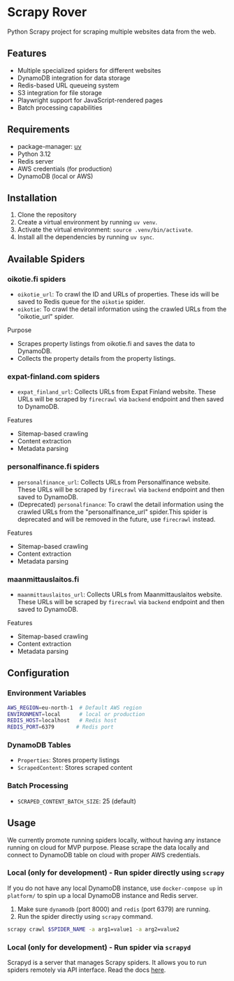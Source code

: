 # Scrapy Rover

Python Scrapy project for scraping multiple websites data from the web.

## Features

- Multiple specialized spiders for different websites
- DynamoDB integration for data storage
- Redis-based URL queueing system
- S3 integration for file storage
- Playwright support for JavaScript-rendered pages
- Batch processing capabilities

## Requirements

- package-manager: [uv](https://docs.astral.sh/uv/getting-started/installation/)
- Python 3.12
- Redis server
- AWS credentials (for production)
- DynamoDB (local or AWS)

## Installation

1. Clone the repository
2. Create a virtual environment by running `uv venv`.
3. Activate the virtual environment: `source .venv/bin/activate`.
4. Install all the dependencies by running `uv sync`.

## Available Spiders

### oikotie.fi spiders

- `oikotie_url`: To crawl the ID and URLs of properties. These ids will be saved to Redis queue for the `oikotie` spider.
- `oikotie`: To crawl the detail information using the crawled URLs from the "oikotie_url" spider.

Purpose

- Scrapes property listings from oikotie.fi and saves the data to DynamoDB.
- Collects the property details from the property listings.

### expat-finland.com spiders

- `expat_finland_url`: Collects URLs from Expat Finland website. These URLs will be scraped by `firecrawl` via `backend` endpoint and then saved to DynamoDB.

Features

- Sitemap-based crawling
- Content extraction
- Metadata parsing

### personalfinance.fi spiders

- `personalfinance_url`: Collects URLs from Personalfinance website. These URLs will be scraped by `firecrawl` via `backend` endpoint and then saved to DynamoDB.
- (Deprecated) `personalfinance`: To crawl the detail information using the crawled URLs from the "personalfinance_url" spider.This spider is deprecated and will be removed in the future, use `firecrawl` instead.

Features

- Sitemap-based crawling
- Content extraction
- Metadata parsing

### maanmittauslaitos.fi

- `maanmittauslaitos_url`: Collects URLs from Maanmittauslaitos website. These URLs will be scraped by `firecrawl` via `backend` endpoint and then saved to DynamoDB.

Features

- Sitemap-based crawling
- Content extraction
- Metadata parsing

## Configuration

### Environment Variables

```bash
AWS_REGION=eu-north-1  # Default AWS region
ENVIRONMENT=local      # local or production
REDIS_HOST=localhost   # Redis host
REDIS_PORT=6379       # Redis port
```

### DynamoDB Tables

- `Properties`: Stores property listings
- `ScrapedContent`: Stores scraped content

### Batch Processing

- `SCRAPED_CONTENT_BATCH_SIZE`: 25 (default)

## Usage

We currently promote running spiders locally, without having any instance running on cloud for MVP purpose. Please scrape the data locally and connect to DynamoDB table on cloud with proper AWS credentials.

### Local (only for development) - Run spider directly using `scrapy`

If you do not have any local DynamoDB instance, use `docker-compose up` in `platform/` to spin up a local DynamoDB instance and Redis server.

1. Make sure `dynamodb` (port 8000) and `redis` (port 6379) are running.
2. Run the spider directly using `scrapy` command.

```bash
scrapy crawl $SPIDER_NAME -a arg1=value1 -a arg2=value2
```

### Local (only for development) - Run spider via `scrapyd`

Scrapyd is a server that manages Scrapy spiders. It allows you to run spiders remotely via API interface. Read the docs [here](https://scrapyd.readthedocs.io/en/latest/overview.html).
